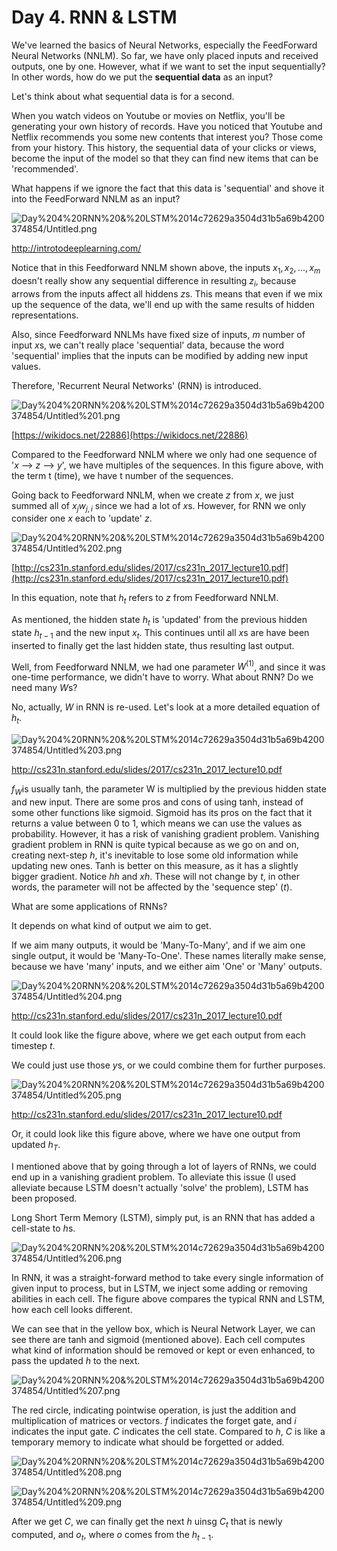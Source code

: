 # Day 4. RNN & LSTM

We've learned the basics of Neural Networks, especially the FeedForward Neural Networks (NNLM). So far, we have only placed inputs and received outputs, one by one. However, what if we want to set the input sequentially? In other words, how do we put the **sequential data** as an input?

Let's think about what sequential data is for a second.

When you watch videos on Youtube or movies on Netflix, you'll be generating your own history of records. Have you noticed that Youtube and Netflix recommends you some new contents that interest you? Those come from your history. This history, the sequential data of your clicks or views, become the input of the model so that they can find new items that can be 'recommended'.

What happens if we ignore the fact that this data is 'sequential' and shove it into the FeedForward NNLM as an input?

![Day%204%20RNN%20&%20LSTM%2014c72629a3504d31b5a69b4200374854/Untitled.png](Day%204%20RNN%20&%20LSTM%2014c72629a3504d31b5a69b4200374854/Untitled.png)

http://introtodeeplearning.com/

Notice that in this Feedforward NNLM shown above, the inputs $x_1, x_2, ..., x_m$ doesn't really show any sequential difference in resulting $z_i$, because arrows from the inputs affect all hiddens $z$s. This means that even if we mix up the sequence of the data, we'll end up with the same results of hidden representations. 

Also, since Feedforward NNLMs have fixed size of inputs, $m$ number of input $x$s, we can't really place 'sequential' data, because the word 'sequential' implies that the inputs can be modified by adding new input values.

Therefore, 'Recurrent Neural Networks' (RNN) is introduced. 

![Day%204%20RNN%20&%20LSTM%2014c72629a3504d31b5a69b4200374854/Untitled%201.png](Day%204%20RNN%20&%20LSTM%2014c72629a3504d31b5a69b4200374854/Untitled%201.png)

[https://wikidocs.net/22886](https://wikidocs.net/22886)

Compared to the Feedforward NNLM where we only had one sequence of '$x$ —> $z$ —> $y$', we have multiples of the sequences. In this figure above, with the term t (time), we have t number of the sequences. 

Going back to Feedforward NNLM, when we create $z$ from $x$, we just summed all of $x_jw_{j,i}$ since we had a lot of $x$s. However, for RNN we only consider one $x$ each to 'update' $z$.

![Day%204%20RNN%20&%20LSTM%2014c72629a3504d31b5a69b4200374854/Untitled%202.png](Day%204%20RNN%20&%20LSTM%2014c72629a3504d31b5a69b4200374854/Untitled%202.png)

[http://cs231n.stanford.edu/slides/2017/cs231n_2017_lecture10.pdf](http://cs231n.stanford.edu/slides/2017/cs231n_2017_lecture10.pdf)

In this equation, note that $h_t$ refers to $z$ from Feedforward NNLM.

As mentioned, the hidden state $h_t$ is 'updated' from the previous hidden state $h_{t-1}$ and the new input $x_t$. This continues until all $x$s are have been inserted to finally get the last hidden state, thus resulting last output.

Well, from Feedforward NNLM, we had one parameter $W^{(1)}$, and since it was one-time performance, we didn't have to worry. What about RNN? Do we need many $W$s?

No, actually, $W$ in RNN is re-used. Let's look at a more detailed equation of $h_t$.

![Day%204%20RNN%20&%20LSTM%2014c72629a3504d31b5a69b4200374854/Untitled%203.png](Day%204%20RNN%20&%20LSTM%2014c72629a3504d31b5a69b4200374854/Untitled%203.png)

http://cs231n.stanford.edu/slides/2017/cs231n_2017_lecture10.pdf

$f_W$is usually tanh, the parameter W is multiplied by the previous hidden state and new input. There are some pros and cons of using tanh, instead of some other functions like sigmoid. Sigmoid has its pros on the fact that it returns a value between 0 to 1, which means we can use the values as probability. However, it has a risk of vanishing gradient problem. Vanishing gradient problem in RNN is quite typical because as we go on and on, creating next-step $h$, it's inevitable to lose some old information while updating new ones. Tanh is better on this measure, as it has a slightly bigger gradient. Notice $hh$ and $xh$. These will not change by $t$, in other words, the parameter will not be affected by the 'sequence step' ($t$).

What are some applications of RNNs?

It depends on what kind of output we aim to get. 

If we aim many outputs, it would be 'Many-To-Many', and if we aim one single output, it would be 'Many-To-One'. These names literally make sense, because we have 'many' inputs, and we either aim 'One' or 'Many' outputs.

![Day%204%20RNN%20&%20LSTM%2014c72629a3504d31b5a69b4200374854/Untitled%204.png](Day%204%20RNN%20&%20LSTM%2014c72629a3504d31b5a69b4200374854/Untitled%204.png)

http://cs231n.stanford.edu/slides/2017/cs231n_2017_lecture10.pdf

It could look like the figure above, where we get each output from each timestep $t$.

We could just use those $y$s, or we could combine them for further purposes.

![Day%204%20RNN%20&%20LSTM%2014c72629a3504d31b5a69b4200374854/Untitled%205.png](Day%204%20RNN%20&%20LSTM%2014c72629a3504d31b5a69b4200374854/Untitled%205.png)

http://cs231n.stanford.edu/slides/2017/cs231n_2017_lecture10.pdf

Or, it could look like this figure above, where we have one output from updated $h_T$.

I mentioned above that by going through a lot of layers of RNNs, we could end up in a vanishing gradient problem. To alleviate this issue (I used alleviate because LSTM doesn't actually 'solve' the problem), LSTM has been proposed.

Long Short Term Memory (LSTM), simply put, is an RNN that has added a cell-state to $h$s.

![Day%204%20RNN%20&%20LSTM%2014c72629a3504d31b5a69b4200374854/Untitled%206.png](Day%204%20RNN%20&%20LSTM%2014c72629a3504d31b5a69b4200374854/Untitled%206.png)

In RNN, it was a straight-forward method to take every single information of given input to process, but in LSTM, we inject some adding or removing abilities in each cell. The figure above compares the typical RNN and LSTM, how each cell looks different.

We can see that in the yellow box, which is Neural Network Layer, we can see there are tanh and sigmoid (mentioned above). Each cell computes what kind of information should be removed or kept or even enhanced, to pass the updated $h$ to the next.

![Day%204%20RNN%20&%20LSTM%2014c72629a3504d31b5a69b4200374854/Untitled%207.png](Day%204%20RNN%20&%20LSTM%2014c72629a3504d31b5a69b4200374854/Untitled%207.png)

The red circle, indicating pointwise operation, is just the addition and multiplication of matrices or vectors. $f$ indicates the forget gate, and $i$ indicates the input gate. $C$ indicates the cell state. Compared to $h$, $C$ is like a temporary memory to indicate what should be forgetted or added. 

![Day%204%20RNN%20&%20LSTM%2014c72629a3504d31b5a69b4200374854/Untitled%208.png](Day%204%20RNN%20&%20LSTM%2014c72629a3504d31b5a69b4200374854/Untitled%208.png)

![Day%204%20RNN%20&%20LSTM%2014c72629a3504d31b5a69b4200374854/Untitled%209.png](Day%204%20RNN%20&%20LSTM%2014c72629a3504d31b5a69b4200374854/Untitled%209.png)

After we get $C$, we can finally get the next $h$ uinsg $C_t$ that is newly computed, and $o_t$, where $o$ comes from the $h_{t-1}$.